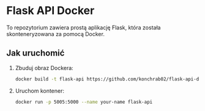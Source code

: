 # Flask API Docker

To repozytorium zawiera prostą aplikację Flask, która została skonteneryzowana za pomocą Docker.

## Jak uruchomić

1. Zbuduj obraz Dockera:
   ```bash
   docker build -t flask-api https://github.com/konchrab02/flask-api-docker-adwcr.git
2. Uruchom kontener:
   ```bash
   docker run -p 5005:5000 --name your-name flask-api 
